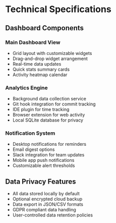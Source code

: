 # Technical Specifications

## Dashboard Components

### Main Dashboard View
- Grid layout with customizable widgets
- Drag-and-drop widget arrangement
- Real-time data updates
- Quick stats summary cards
- Activity heatmap calendar

### Analytics Engine
- Background data collection service
- Git hook integration for commit tracking
- IDE plugin for time tracking
- Browser extension for web activity
- Local SQLite database for privacy

### Notification System
- Desktop notifications for reminders
- Email digest options
- Slack integration for team updates
- Mobile app push notifications
- Customizable alert thresholds

## Data Privacy Features
- All data stored locally by default
- Optional encrypted cloud backup
- Data export in JSON/CSV formats
- GDPR compliant data handling
- User-controlled data retention policies